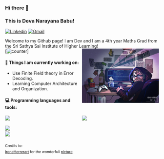 ### Hi there 👋 
### This is Deva Narayana Babu!

[![Linkedin](https://img.shields.io/badge/-LinkedIn-blue?style=flat&logo=Linkedin&logoColor=white)](https://www.linkedin.com/in/deva-narayana-babu/)
[![Gmail](https://img.shields.io/badge/-Gmail-c14438?style=flat&logo=Gmail&logoColor=white)](mailto:dnb.ranjikaa@gmail.com)

Welcome to my Github page! I am Dev and I am a 4th year Maths Grad from the Sri Sathya Sai Institute of Higher Learning!<br />
[![counter](https://en2yvmcy89kmzwi.m.pipedream.net)]
<img align="right" alt="img" src="https://github.com/dnb02/dnb02/blob/main/cover_image.jpg" width="50%" height="auto" />


#### 🌱 Things I am currently working on: 
- Use Finite Field theory in Error Decoding.
- Learning Computer Architecture and Organization. 

#### :computer: Programming languages and tools: 
<p>
	<img width="50%" align="right" src="https://github-readme-stats.vercel.app/api?username=dnb02&show_icons=true&hide_border=true" />


<code><img width="10%" src="https://www.vectorlogo.zone/logos/python/python-ar21.svg"></code> 

 <!---
<code><img width="10%" src ="https://www.freeiconspng.com/img/28389"></code>
<code><img width="8%" src="https://www.vectorlogo.zone/logos/r-project/r-project-icon.svg"></code>
-->

<code><img width="10%" src="https://www.vectorlogo.zone/logos/mysql/mysql-ar21.svg"></code>
<br />
<code><img width="10%" src="https://www.vectorlogo.zone/logos/git-scm/git-scm-ar21.svg"></code>

</p>

<sub>Credits to: <br/>[IreneHerrerart](https://www.artstation.com/ireneherrera) for the wonderfull [picture](https://github.com/dnb02/dnb02/blob/main/cover_image.jpg)</sub>
